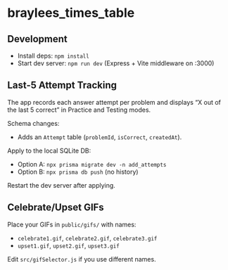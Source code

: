 # braylees_times_table

## Development

- Install deps: `npm install`
- Start dev server: `npm run dev` (Express + Vite middleware on :3000)

## Last-5 Attempt Tracking

The app records each answer attempt per problem and displays “X out of the last 5 correct” in Practice and Testing modes.

Schema changes:

- Adds an `Attempt` table (`problemId`, `isCorrect`, `createdAt`).

Apply to the local SQLite DB:

- Option A: `npx prisma migrate dev -n add_attempts`
- Option B: `npx prisma db push` (no history)

Restart the dev server after applying.

## Celebrate/Upset GIFs

Place your GIFs in `public/gifs/` with names:

- `celebrate1.gif`, `celebrate2.gif`, `celebrate3.gif`
- `upset1.gif`, `upset2.gif`, `upset3.gif`

Edit `src/gifSelector.js` if you use different names.
